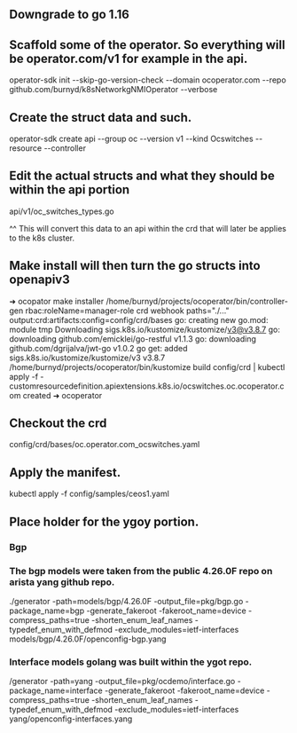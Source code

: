 ## Downgrade to go 1.16
## Scaffold some of the operator. So everything will be operator.com/v1 for example in the api.
operator-sdk init --skip-go-version-check --domain ocoperator.com --repo github.com/burnyd/k8sNetworkgNMIOperator --verbose

## Create the struct data and such.

operator-sdk create api --group oc --version v1 --kind Ocswitches --resource --controller

## Edit the actual structs and what they should be within the api portion
api/v1/oc_switches_types.go

^^ This will convert this data to an api within the crd that will later be applies to the k8s cluster.

## Make install will then turn the go structs into openapiv3

➜  ocopator make installer
/home/burnyd/projects/ocoperator/bin/controller-gen rbac:roleName=manager-role crd webhook paths="./..." output:crd:artifacts:config=config/crd/bases
go: creating new go.mod: module tmp
Downloading sigs.k8s.io/kustomize/kustomize/v3@v3.8.7
go: downloading github.com/emicklei/go-restful v1.1.3
go: downloading github.com/dgrijalva/jwt-go v1.0.2
go get: added sigs.k8s.io/kustomize/kustomize/v3 v3.8.7
/home/burnyd/projects/ocoperator/bin/kustomize build config/crd | kubectl apply -f -
customresourcedefinition.apiextensions.k8s.io/ocswitches.oc.ocoperator.com created
➜  ocoperator

## Checkout the crd
config/crd/bases/oc.operator.com_ocswitches.yaml

## Apply the manifest.
kubectl apply -f config/samples/ceos1.yaml

## Place holder for the ygoy portion.
### Bgp
### The bgp models were taken from the public 4.26.0F repo on arista yang github repo.
./generator -path=models/bgp/4.26.0F -output_file=pkg/bgp.go -package_name=bgp -generate_fakeroot -fakeroot_name=device -compress_paths=true -shorten_enum_leaf_names -typedef_enum_with_defmod -exclude_modules=ietf-interfaces models/bgp/4.26.0F/openconfig-bgp.yang

### Interface models golang was built within the ygot repo.
/generator -path=yang -output_file=pkg/ocdemo/interface.go -package_name=interface -generate_fakeroot -fakeroot_name=device -compress_paths=true -shorten_enum_leaf_names -typedef_enum_with_defmod -exclude_modules=ietf-interfaces yang/openconfig-interfaces.yang



